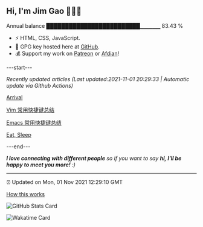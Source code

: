 
<h2>Hi, I'm Jim Gao 👋👨‍💻</h2>

Annual balance    █████████████████████████▁▁▁▁▁   83.43 %

- ⚡ HTML, CSS, JavaScript.
- 🔑 GPG key hosted here at [GitHub](https://github.com/tianheg.gpg).
- 💰 Support my work on [Patreon](https://www.patreon.com/tianheg) or [Afdian](https://afdian.net/@tianheg)!

---start---

*Recently updated articles (Last updated:2021-11-01 20:29:33 | Automatic update via Github Actions)*

[Arrival](https://blog.yidajiabei.xyz/posts/arrival/)

[Vim 常用快捷键总结](https://blog.yidajiabei.xyz/posts/vim-common-keyboard-shortcuts/)

[Emacs 常用快捷键总结](https://blog.yidajiabei.xyz/posts/emacs-common-keyboard-shortcuts/)

[Eat, Sleep](https://blog.yidajiabei.xyz/en/posts/eat-sleep/)

---end---

<em><b>I love connecting with different people</b> so if you want to say <b>hi, I'll be happy to meet you more!</b> :)</em>

---

⏰ Updated on Mon, 01 Nov 2021 12:29:10 GMT

[How this works](https://github.com/tianheg/tianheg/issues/1)

![GitHub Stats Card](https://tianheg-readme-stats.vercel.app/api?username=tianheg&show_icons=true)

![Wakatime Card](https://tianheg-readme-stats.vercel.app/api/wakatime?username=tianheg&layout=compact)
